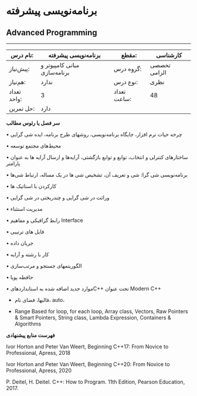 # برنامه‌نویسی پیشرفته
## Advanced Programming
_______________________________________________________________________________
| نام درس:    | برنامه‌نویسی پیشرفته         | مقطع:       | کارشناسی     |
| ----------- | ---------------------------- | ----------- | ------------ |
| پیش‌نیاز:   | مبانی کامپیوتر و برنامه‌سازی | گروه درس:   | تخصصی الزامی |
| هم‌نیاز:    | ندارد                        | نوع درس:    | نظری         |
| تعداد واحد: | 3                            | تعداد ساعت: | 48           |
| حل تمرین:   |  دارد                        |             |              |

**سر فصل یا رئوس مطالب**

•	چرخه حیات نرم افزار، جایگاه برنامه‌نویسی، روشهای طرح برنامه، ایده شی گرایی

•	محیط‌های مجتمع توسعه

•	ساختارهای کنترلی و انتخاب، توابع و توابع بازگشتی، آرایه‌ها و ارسال آرایه ها به عنوان پارامتر

•	برنامه‌نویسی شی گرا: شی و تعریف آن، تشخیص شی ها در یک مساله، ارتباط شی‌ها

•	کارکردن با استاتیک ها

•	وراثت در شی گرایی و چندریختی در شی گرایی

•	مدیریت استثناء

•	رابط گرافیکی و مفاهیم Interface

•	فایل های ترتیبی

•	جریان داده

•	کار با رشته و آرایه

•	الگوریتمهای جستجو و مرتب‌سازی

•	حافظه پویا

•	موارد جدید اضافه شده به استانداردهایC++ تحت عنوان Modern C++

- قالبها، فضای نام، auto، 

- Range Based for loop, for each loop, Array class, Vectors, Raw Pointers & Smart Pointers, String class, Lambda Expression, Containers & Algorithms

**فهرست منابع پیشنهادی**

Ivor Horton and Peter Van Weert, Beginning C++17: From Novice to Professional, Apress, 2018

Ivor Horton and Peter Van Weert, Beginning C++20: From Novice to Professional, Apress, 2020

P. Deitel, H. Deitel. C++: How to Program. 11th Edition, Pearson Education, 2017.
